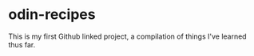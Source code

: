 # odin-recipes
This is my first Github linked project, a compilation of things I've learned thus far. 